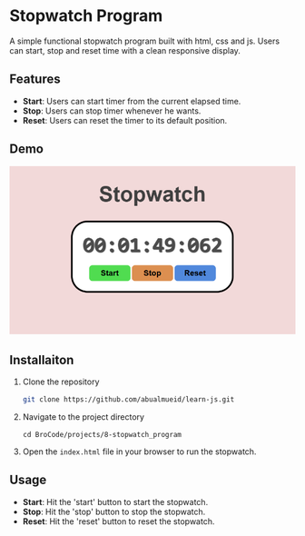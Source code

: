 # Stopwatch Program

A simple functional stopwatch program built with html, css and js. Users can start, stop and reset time with a clean responsive display. 

## Features 

- **Start**: Users can start timer from the current elapsed time.
- **Stop**: Users can stop timer whenever he wants.
- **Reset**: Users can reset the timer to its default position. 

## Demo

![Stopwatch Demo](stopwatch.png)

## Installaiton

1. Clone the repository
    ```bash
    git clone https://github.com/abualmueid/learn-js.git

2. Navigate to the project directory
    ```
    cd BroCode/projects/8-stopwatch_program 

3. Open the `index.html` file in your browser to run the stopwatch. 

## Usage 

- **Start**: Hit the 'start' button to start the stopwatch.
- **Stop**: Hit the 'stop' button to stop the stopwatch.
- **Reset**: Hit the 'reset' button to reset the stopwatch.